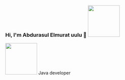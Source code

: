 ### Hi, I'm Abdurasul Elmurat uulu 👋 <img src="https://sputnik.kg/img/103415/16/1034151699_0:0:2400:1768_1440x900_80_0_1_1a6746a7fc62a7d79c1c573a8bde7b69.jpg.webp?source-sid=%D0%A1%D1%83%D0%BB%D1%82%D0%B0%D0%BD%20%D0%94%D0%BE%D1%81%D0%B0%D0%BB%D0%B8%D0%B5%D0%B2" width="100px">
<img src="https://sputnik.kg/img/103415/16/1034151699_0:0:2400:1768_1440x900_80_0_1_1a6746a7fc62a7d79c1c573a8bde7b69.jpg.webp?source-sid=%D0%A1%D1%83%D0%BB%D1%82%D0%B0%D0%BD%20%D0%94%D0%BE%D1%81%D0%B0%D0%BB%D0%B8%D0%B5%D0%B2" width="100px">
Java developer
<a href="https://www.instagram.com/elmurat_uulu_/"> 
<img src="https://upload.wikimedia.org/wikipedia/commons/9/95/Instagram_logo_2022.svg" width = "10px">
</a>
